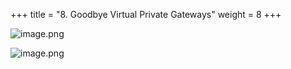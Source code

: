 +++
title = "8. Goodbye Virtual Private Gateways"
weight = 8
+++


![image.png](https://prod-files-secure.s3.us-west-2.amazonaws.com/d5da4832-3825-4b06-9f7d-86c687d890a2/28c08793-79ca-49be-84be-b1eb187d404c/image.png?X-Amz-Algorithm=AWS4-HMAC-SHA256&X-Amz-Content-Sha256=UNSIGNED-PAYLOAD&X-Amz-Credential=AKIAT73L2G45HZZMZUHI%2F20240907%2Fus-west-2%2Fs3%2Faws4_request&X-Amz-Date=20240907T192240Z&X-Amz-Expires=3600&X-Amz-Signature=abe64b63a6873c9e85681bec347cd5888583e35c8e1121598a674f97a087ca34&X-Amz-SignedHeaders=host&x-id=GetObject)


![image.png](https://prod-files-secure.s3.us-west-2.amazonaws.com/d5da4832-3825-4b06-9f7d-86c687d890a2/32186cb5-6071-4c7b-9e1c-33f89f69207a/image.png?X-Amz-Algorithm=AWS4-HMAC-SHA256&X-Amz-Content-Sha256=UNSIGNED-PAYLOAD&X-Amz-Credential=AKIAT73L2G45HZZMZUHI%2F20240907%2Fus-west-2%2Fs3%2Faws4_request&X-Amz-Date=20240907T192241Z&X-Amz-Expires=3600&X-Amz-Signature=8145cf8eb03059bf92be9e589fcb567b8b72cc073882d47a767d90099718d2e8&X-Amz-SignedHeaders=host&x-id=GetObject)


